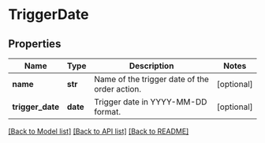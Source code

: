 # TriggerDate

## Properties
Name | Type | Description | Notes
------------ | ------------- | ------------- | -------------
**name** | **str** | Name of the trigger date of the order action.  | [optional] 
**trigger_date** | **date** | Trigger date in YYYY-MM-DD format.  | [optional] 

[[Back to Model list]](../README.md#documentation-for-models) [[Back to API list]](../README.md#documentation-for-api-endpoints) [[Back to README]](../README.md)


